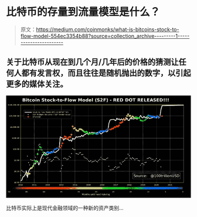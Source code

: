 # 比特币的存量到流量模型是什么？

> 原文：<https://medium.com/coinmonks/what-is-bitcoins-stock-to-flow-model-554ec3354b88?source=collection_archive---------1----------------------->

## 关于比特币从现在到几个月/几年后的价格的猜测让任何人都有发言权，而且往往是随机抛出的数字，以引起更多的媒体关注。

![](img/20b33d27d9e58780f208256d489b551f.png)

比特币实际上是现代金融领域的一种新的资产类别…